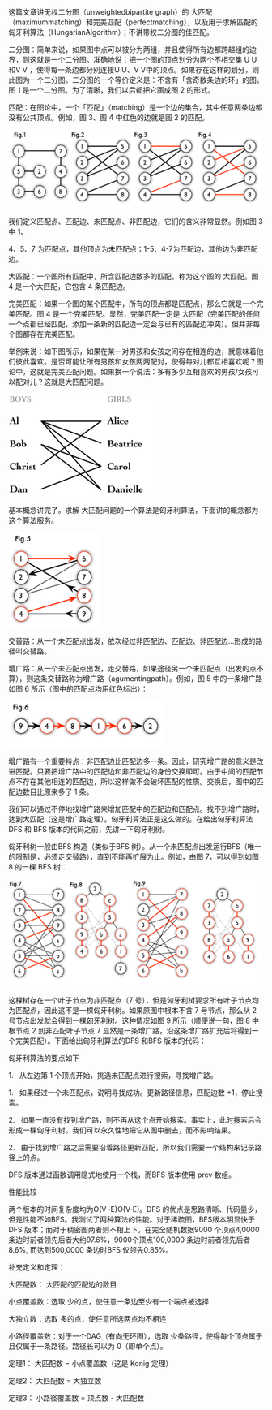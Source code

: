 这篇文章讲无权二分图（unweightedbipartite graph）的 大匹配（maximummatching）和完美匹配（perfectmatching），以及用于求解匹配的匈牙利算法（HungarianAlgorithm）；不讲带权二分图的佳匹配。

二分图：简单来说，如果图中点可以被分为两组，并且使得所有边都跨越组的边界，则这就是一个二分图。准确地说：把一个图的顶点划分为两个不相交集 U U 和V V ，使得每一条边都分别连接U U、V V中的顶点。如果存在这样的划分，则此图为一个二分图。二分图的一个等价定义是：不含有「含奇数条边的环」的图。图 1 是一个二分图。为了清晰，我们以后都把它画成图 2 的形式。

匹配：在图论中，一个「匹配」（matching）是一个边的集合，其中任意两条边都没有公共顶点。例如，图 3、图 4 中红色的边就是图 2 的匹配。

![1](二分图\1.png)

我们定义匹配点、匹配边、未匹配点、非匹配边，它们的含义非常显然。例如图 3 中 1、

4、5、7 为匹配点，其他顶点为未匹配点；1-5、4-7为匹配边，其他边为非匹配边。

大匹配：一个图所有匹配中，所含匹配边数多的匹配，称为这个图的 大匹配。图 4 是一个大匹配，它包含 4 条匹配边。

完美匹配：如果一个图的某个匹配中，所有的顶点都是匹配点，那么它就是一个完美匹配。图 4 是一个完美匹配。显然，完美匹配一定是 大匹配（完美匹配的任何一个点都已经匹配，添加一条新的匹配边一定会与已有的匹配边冲突）。但并非每个图都存在完美匹配。

举例来说：如下图所示，如果在某一对男孩和女孩之间存在相连的边，就意味着他们彼此喜欢。是否可能让所有男孩和女孩两两配对，使得每对儿都互相喜欢呢？图论中，这就是完美匹配问题。如果换一个说法：多有多少互相喜欢的男孩/女孩可以配对儿？这就是大匹配问题。

![2](二分图/2.png)

基本概念讲完了。求解 大匹配问题的一个算法是匈牙利算法，下面讲的概念都为这个算法服务。

![3](二分图/3.png)

交替路：从一个未匹配点出发，依次经过非匹配边、匹配边、非匹配边…形成的路径叫交替路。

增广路：从一个未匹配点出发，走交替路，如果途径另一个未匹配点（出发的点不算），则这条交替路称为增广路（agumentingpath）。例如，图 5 中的一条增广路如图 6 所示（图中的匹配点均用红色标出）：

![4](二分图/4.png)

增广路有一个重要特点：非匹配边比匹配边多一条。因此，研究增广路的意义是改进匹配。只要把增广路中的匹配边和非匹配边的身份交换即可。由于中间的匹配节点不存在其他相连的匹配边，所以这样做不会破坏匹配的性质。交换后，图中的匹配边数目比原来多了 1 条。

我们可以通过不停地找增广路来增加匹配中的匹配边和匹配点。找不到增广路时，达到大匹配（这是增广路定理）。匈牙利算法正是这么做的。在给出匈牙利算法 DFS 和 BFS 版本的代码之前，先讲一下匈牙利树。

匈牙利树一般由BFS 构造（类似于BFS 树）。从一个未匹配点出发运行BFS（唯一的限制是，必须走交替路），直到不能再扩展为止。例如，由图 7，可以得到如图 8 的一棵 BFS 树：

![5](二分图/5.png)

这棵树存在一个叶子节点为非匹配点（7 号），但是匈牙利树要求所有叶子节点均为匹配点，因此这不是一棵匈牙利树。如果原图中根本不含 7 号节点，那么从 2 号节点出发就会得到一棵匈牙利树。这种情况如图 9 所示（顺便说一句，图 8 中根节点 2 到非匹配叶子节点 7 显然是一条增广路，沿这条增广路扩充后将得到一个完美匹配）。下面给出匈牙利算法的DFS 和BFS 版本的代码：

匈牙利算法的要点如下

1.   从左边第 1 个顶点开始，挑选未匹配点进行搜索，寻找增广路。

1.   如果经过一个未匹配点，说明寻找成功。更新路径信息，匹配边数 +1，停止搜索。

2.   如果一直没有找到增广路，则不再从这个点开始搜索。事实上，此时搜索后会形成一棵匈牙利树。我们可以永久性地把它从图中删去，而不影响结果。

2.   由于找到增广路之后需要沿着路径更新匹配，所以我们需要一个结构来记录路径上的点。

DFS 版本通过函数调用隐式地使用一个栈，而BFS 版本使用 prev 数组。

性能比较

两个版本的时间复杂度均为O(V ⋅E)O(V⋅E)。DFS 的优点是思路清晰、代码量少，但是性能不如BFS。我测试了两种算法的性能。对于稀疏图，BFS版本明显快于DFS 版本；而对于稠密图两者则不相上下。在完全随机数据9000 个顶点4,0000 条边时前者领先后者大约97.6%，9000个顶点100,0000 条边时前者领先后者8.6%, 而达到500,0000 条边时BFS 仅领先0.85%。

补充定义和定理：

大匹配数： 大匹配的匹配边的数目

小点覆盖数：选取 少的点，使任意一条边至少有一个端点被选择

大独立数：选取 多的点，使任意所选两点均不相连

小路径覆盖数：对于一个DAG（有向无环图），选取 少条路径，使得每个顶点属于且仅属于一条路径。路径长可以为 0（即单个点）。

定理1： 大匹配数 = 小点覆盖数（这是 Konig 定理）

定理2： 大匹配数 = 大独立数

定理3： 小路径覆盖数 = 顶点数 - 大匹配数

 